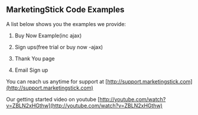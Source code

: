 ## MarketingStick Code Examples

A list below shows you the examples we provide:
1. Buy Now Example(inc ajax)

2. Sign ups(free trial or buy now -ajax)

3. Thank You page

4. Email Sign up

You can reach us anytime for support at [http://support.marketingstick.com](http://support.marketingstick.com)

Our getting started video on youtube [http://youtube.com/watch?v=ZBLN2xHGthw](http://youtube.com/watch?v=ZBLN2xHGthw)
